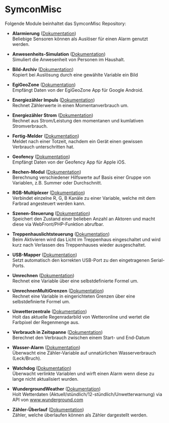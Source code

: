 # SymconMisc

Folgende Module beinhaltet das SymconMisc Repository:

- __Alarmierung__ ([Dokumentation](Alarmierung))  
	Beliebige Sensoren können als Auslöser für einen Alarm genutzt werden.

- __Anwesenheits-Simulation__ ([Dokumentation](AnwesenheitsSimulation))  
	Simuliert die Anwesenheit von Personen im Haushalt.

- __Bild-Archiv__ ([Dokumentation](BildArchiv))  
	Kopiert bei Auslösung durch eine gewählte Variable ein Bild

- __EgiGeoZone__ ([Dokumentation](EgiGeoZone))  
	Empfängt Daten von der EgiGeoZone App für Google Android.

- __Energiezähler Impuls__ ([Dokumentation](EnergiezaehlerImpuls))  
	Rechnet Zählerwerte in einen Momentanverbrauch um.

- __Energiezähler Strom__ ([Dokumentation](EnergiezaehlerStrom))  
	Rechnet aus Strom/Leistung den momentanen und kumlativen Stromverbrauch.

- __Fertig-Melder__ ([Dokumentation](FertigMelder))  
	Meldet nach einer Totzeit, nachdem ein Gerät einen gewissen Verbrauch unterschritten hat.

- __Geofency__ ([Dokumentation](Geofency))  
	Empfängt Daten von der Geofency App für Apple iOS.

- __Rechen-Modul__ ([Dokumentation](Rechenmodul))  
	Berechnung verschiedener Hilfswerte auf Basis einer Gruppe von Variablen, z.B. Summer oder Durchschnitt.

- __RGB-Multiplexer__ ([Dokumentation](RGBMultiplexer))  
	Verbindet einzelne R, G, B Kanäle zu einer Variable, welche mit dem Farbrad angesteuert werden kann.

- __Szenen-Steuerung__ ([Dokumentation](SzenenSteuerung))  
	Speichert den Zustand einer belieben Anzahl an Aktoren und macht diese via WebFront/PHP-Funktion abrufbar.

- __Treppenhauslichtsteuerung__ ([Dokumentation](Treppenhauslichtsteuerung))  
	Beim Aktivieren wird das Licht im Treppenhaus eingeschaltet und wird kurz nach Verlassen des Treppenhauses wieder ausgeschaltet.

- __USB-Mapper__ ([Dokumentation](USBMapper))  
	Setzt automatisch den korrekten USB-Port zu den eingetragenen Serial-Ports.

- __Umrechnen__ ([Dokumentation](Umrechnen))  
	Rechnet eine Variable über eine selbstdefinierte Formel um.

- __UmrechnenMultiGrenzen__ ([Dokumentation](UmrechnenMultiGrenzen))  
	Rechnet eine Variable in eingerichteten Grenzen über eine selbstdefinierte Formel um.

- __Unwetterzentrale__ ([Dokumentation](Unwetterzentrale))  
	Holt das aktuelle Regenradarbild von Wetteronline und wertet die Farbpixel der Regenmenge aus.

- __Verbrauch in Zeitspanne__ ([Dokumentation](VerbrauchZeitspanne))  
	Berechnet den Verbrauch zwischen einem Start- und End-Datum

- __Wasser-Alarm__ ([Dokumentation](WasserAlarm))  
	Überwacht eine Zähler-Variable auf unnatürlichen Wasserverbrauch (Leck/Bruch).

- __Watchdog__ ([Dokumentation](Watchdog))  
	Überwacht verlinkte Variablen und wirft einen Alarm wenn diese zu lange nicht aktualisiert wurden.

- __WundergroundWeather__ ([Dokumentation](WundergroundWeather))  
	Holt Wetterdaten (Aktuell/stündlich/12-stündlich/Unwetterwarnung) via API von www.wunderground.com

- __Zähler-Überlauf__ ([Dokumentation](ZaehlerUeberlauf))  
	Zähler, welche überlaufen können als Zähler dargestellt werden.
